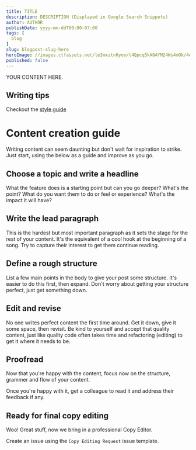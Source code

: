 ```yaml
---
title: TITLE
description: DESCRIPTION (Displayed in Google Search Snippets)
author: AUTHOR
publishDate: yyyy-mm-ddT00:00-07:00
tags: [
  blog
]
slug: blogpost-slug-here
heroImage: //images.ctfassets.net/le3mxztn6yoo/t4Qpcq5kA0AYM24Ws4mOk/4edf5502a936bbec90c262fa00355aed/sourcegraph-mark.png
published: false
---
```


YOUR CONTENT HERE.

## Writing tips

Checkout the [style guide](https://sourcegraph.sgdev.org/github.com/sourcegraph/website/-/blob/STYLEGUIDE.md)

# Content creation guide

Writing content can seem daunting but don't wait for inspiration to strike. Just start, using the below as a guide and improve as you go.

## Choose a topic and write a headline

What the feature does is a starting point but can you go deeper? What's the point? What do you want them to do or feel or experience? What's the impact it will have?

## Write the lead paragraph

This is the hardest but most important paragraph as it sets the stage for the rest of your content. It's the equivalent of a cool hook at the beginning of a song. Try to capture their interest to get them continue reading.

## Define a rough structure

List a few main points in the body to give your post some structure. It's easier to do this first, then expand. Don't worry about getting your structure perfect, just get something down.

## Edit and revise

No one writes perfect content the first time around. Get it down, give it some space, then revisit. Be kind to yourself and accept that quality content, just like quality code often takes time and refactoring (editing) to get it where it needs to be.

## Proofread

Now that you're happy with the content, focus now on the structure, grammer and flow of your content.

Once you're happy with it, get a colleague to read it and address their feedback if any.

## Ready for final copy editing

Woo! Great stuff, now we bring in a professional Copy Editor.

Create an issue using the `Copy Editing Request` issue template.
